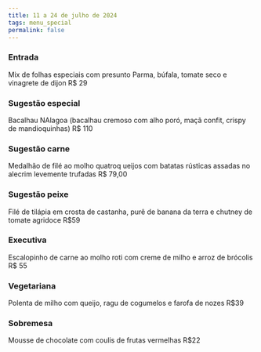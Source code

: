 ```yaml
---
title: 11 a 24 de julho de 2024
tags: menu_special
permalink: false
---
```

### E﻿ntrada

Mix de folhas especiais com presunto Parma, búfala, tomate seco e vinagrete de dijon R$ 29

### Sugestão especial

Bacalhau NAlagoa (bacalhau cremoso com alho poró, maçã confit, crispy de mandioquinhas) R$ 110

### Sugestão carne

M﻿edalhão de filé ao molho quatroq ueijos com batatas rústicas assadas no alecrim levemente trufadas R$ 79,00

### Sugestão peixe

Filé de tilápia em crosta de castanha, purê de banana da terra e chutney de tomate agridoce R$59

### Executiva

Escalopinho de carne ao molho roti com creme de milho e arroz de brócolis R$ 55

### **Vegetariana**

Polenta de milho com queijo, ragu de cogumelos e farofa de nozes R$39

### Sobremesa

Mousse de chocolate com coulis de frutas vermelhas R$22
